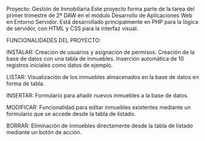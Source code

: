 Proyecto: Gestión de Inmobiliaria
Este proyecto forma parte de la tarea del primer trimestre de 2º DAW en el módulo Desarrollo de Aplicaciones Web en Entorno Servidor. 
Está desarrollado principalmente en PHP para la lógica de servidor, con HTML y CSS para la interfaz visual.

FUNCIONALIDADES DEL PROYECTO:

INSTALAR:
Creación de usuarios y asignación de permisos.
Creación de la base de datos con una tabla de inmuebles.
Inserción automática de 10 registros iniciales como datos de ejemplo.

LISTAR:
Visualización de los inmuebles almacenados en la base de datos en forma de tabla.

INSERTAR:
Formulario para añadir nuevos inmuebles a la base de datos.

MODIFICAR:
Funcionalidad para editar inmuebles existentes mediante un formulario que se accede desde la tabla de listado.

BORRAR:
Eliminación de inmuebles directamente desde la tabla de listado mediante un botón de acción.

